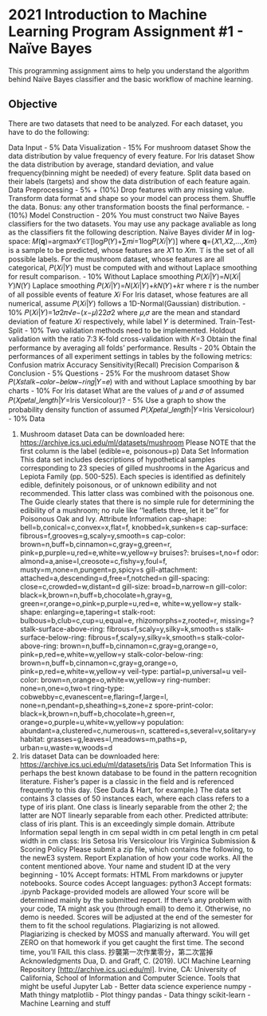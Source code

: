2021 Introduction to Machine Learning Program Assignment #1 - Naïve Bayes
==
This programming assignment aims to help you understand the algorithm behind Naïve Bayes classifier and the basic workflow of machine learning.


## Objective
There are two datasets that need to be analyzed. For each dataset, you have to do the following:

Data Input - 5%
Data Visualization - 15%
For mushroom dataset
Show the data distribution by value frequency of every feature.
For Iris dataset
Show the data distribution by average, standard deviation, and value frequency(binning might be needed) of every feature.
Split data based on their labels (targets) and show the data distribution of each feature again.
Data Preprocessing - 5% + (10%)
Drop features with any missing value.
Transform data format and shape so your model can process them.
Shuffle the data.
Bonus: any other transformation boosts the final performance. - (10%)
Model Construction - 20%
You must construct two Naïve Bayes classifiers for the two datasets.
You may use any package avaliable as long as the classifiers fit the following description.
Naïve Bayes divider 𝑀 in log-space:
𝑀(𝐪)=argmax𝑌∈𝕋[log𝑃(𝑌)+∑𝑚𝑖=1log𝑃(𝑋𝑖|𝑌)]
where 𝐪={𝑋1,𝑋2,...,𝑋𝑚} is a sample to be predicted, whose features are 𝑋1 to 𝑋𝑚. 𝕋 is the set of all possible labels.
For the mushroom dataset, whose features are all categorical, 𝑃(𝑋𝑖|𝑌) must be computed with and without Laplace smoothing for result comparison. - 10%
Without Laplace smoothing
𝑃(𝑋𝑖|𝑌)=𝑁(𝑋𝑖|𝑌)𝑁(𝑌)
Laplace smoothing
𝑃(𝑋𝑖|𝑌)=𝑁(𝑋𝑖|𝑌)+𝑘𝑁(𝑌)+𝑘𝜏
where 𝜏 is the number of all possible events of feature 𝑋𝑖
For Iris dataset, whose features are all numerical, assume 𝑃(𝑋𝑖|𝑌) follows a 1D-Normal(Gaussian) distribution. - 10%
𝑃(𝑋𝑖|𝑌)=1𝜎2𝜋√𝑒−(𝑥−𝜇)22𝜎2
where 𝜇,𝜎 are the mean and standard deviation of feature 𝑋𝑖 respectively, while label 𝑌 is determined.
Train-Test-Split - 10%
Two validation methods need to be implemented.
Holdout validation with the ratio 7:3
K-fold cross-validation with 𝐾=3
Obtain the final performance by averaging all folds’ performance.
Results - 20%
Obtain the performances of all experiment settings in tables by the following metrics:
Confusion matrix
Accuracy
Sensitivity(Recall)
Precision
Comparison & Conclusion - 5%
Questions - 25%
For the mushroom dataset
Show 𝑃(𝑋𝑠𝑡𝑎𝑙𝑘−𝑐𝑜𝑙𝑜𝑟−𝑏𝑒𝑙𝑜𝑤−𝑟𝑖𝑛𝑔|𝑌=𝑒) with and without Laplace smoothing by bar charts - 10%
For Iris dataset
What are the values of 𝜇 and 𝜎 of assumed 𝑃(𝑋𝑝𝑒𝑡𝑎𝑙_𝑙𝑒𝑛𝑔𝑡ℎ|𝑌=Iris Versicolour)? - 5%
Use a graph to show the probability density function of assumed 𝑃(𝑋𝑝𝑒𝑡𝑎𝑙_𝑙𝑒𝑛𝑔𝑡ℎ|𝑌=Iris Versicolour) - 10%
Data
1. Mushroom dataset
Data can be downloaded here:
https://archive.ics.uci.edu/ml/datasets/mushroom
Please NOTE that the first column is the label (edible=e, poisonous=p)
Data Set Information
This data set includes descriptions of hypothetical samples corresponding to 23 species of gilled mushrooms in the Agaricus and Lepiota Family (pp. 500-525). Each species is identified as definitely edible, definitely poisonous, or of unknown edibility and not recommended. This latter class was combined with the poisonous one. The Guide clearly states that there is no simple rule for determining the edibility of a mushroom; no rule like ‘‘leaflets three, let it be’’ for Poisonous Oak and Ivy.
Attribute Information
cap-shape: bell=b,conical=c,convex=x,flat=f, knobbed=k,sunken=s
cap-surface: fibrous=f,grooves=g,scaly=y,smooth=s
cap-color: brown=n,buff=b,cinnamon=c,gray=g,green=r, pink=p,purple=u,red=e,white=w,yellow=y
bruises?: bruises=t,no=f
odor: almond=a,anise=l,creosote=c,fishy=y,foul=f, musty=m,none=n,pungent=p,spicy=s
gill-attachment: attached=a,descending=d,free=f,notched=n
gill-spacing: close=c,crowded=w,distant=d
gill-size: broad=b,narrow=n
gill-color: black=k,brown=n,buff=b,chocolate=h,gray=g, green=r,orange=o,pink=p,purple=u,red=e, white=w,yellow=y
stalk-shape: enlarging=e,tapering=t
stalk-root: bulbous=b,club=c,cup=u,equal=e, rhizomorphs=z,rooted=r, missing=?
stalk-surface-above-ring: fibrous=f,scaly=y,silky=k,smooth=s
stalk-surface-below-ring: fibrous=f,scaly=y,silky=k,smooth=s
stalk-color-above-ring: brown=n,buff=b,cinnamon=c,gray=g,orange=o, pink=p,red=e,white=w,yellow=y
stalk-color-below-ring: brown=n,buff=b,cinnamon=c,gray=g,orange=o, pink=p,red=e,white=w,yellow=y
veil-type: partial=p,universal=u
veil-color: brown=n,orange=o,white=w,yellow=y
ring-number: none=n,one=o,two=t
ring-type: cobwebby=c,evanescent=e,flaring=f,large=l, none=n,pendant=p,sheathing=s,zone=z
spore-print-color: black=k,brown=n,buff=b,chocolate=h,green=r, orange=o,purple=u,white=w,yellow=y
population: abundant=a,clustered=c,numerous=n, scattered=s,several=v,solitary=y
habitat: grasses=g,leaves=l,meadows=m,paths=p, urban=u,waste=w,woods=d
2. Iris dataset
Data can be downloaded here:
https://archive.ics.uci.edu/ml/datasets/iris
Data Set Information
This is perhaps the best known database to be found in the pattern recognition literature. Fisher’s paper is a classic in the field and is referenced frequently to this day. (See Duda & Hart, for example.) The data set contains 3 classes of 50 instances each, where each class refers to a type of iris plant. One class is linearly separable from the other 2; the latter are NOT linearly separable from each other. Predicted attribute: class of iris plant. This is an exceedingly simple domain.
Attribute Information
sepal length in cm
sepal width in cm
petal length in cm
petal width in cm
class:
Iris Setosa
Iris Versicolour
Iris Virginica
Submission & Scoring Policy
Please submit a zip file, which contains the following, to the newE3 system.
Report
Explanation of how your code works.
All the content mentioned above.
Your name and student ID at the very beginning - 10%
Accept formats: HTML
From markdowns or jupyter notebooks.
Source codes
Accept languages: python3
Accept formats: .ipynb
Package-provided models are allowed
Your score will be determined mainly by the submitted report.
If there’s any problem with your code, TA might ask you (through email) to demo it. Otherwise, no demo is needed.
Scores will be adjusted at the end of the semester for them to fit the school regulations.
Plagiarizing is not allowed.
Plagiarizing is checked by MOSS and manually afterward.
You will get ZERO on that homework if you get caught the first time.
The second time, you’ll FAIL this class.
抄襲第一次作業零分，第二次當掉
Acknowledgments
Dua, D. and Graff, C. (2019). UCI Machine Learning Repository [http://archive.ics.uci.edu/ml]. Irvine, CA: University of California, School of Information and Computer Science.
Tools that might be useful
Jupyter Lab - Better data science experience
numpy - Math thingy
matplotlib - Plot thingy
pandas - Data thingy
scikit-learn - Machine Learning and stuff
